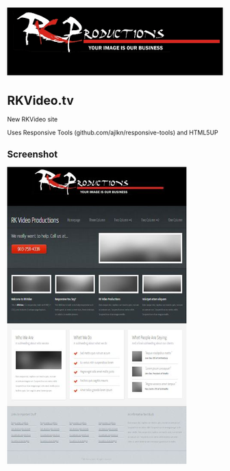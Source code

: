 ![RKVideo](images/header1.jpg "RK Video Productions")

# RKVideo.tv
New RKVideo site

Uses Responsive Tools (github.com/ajlkn/responsive-tools) and HTML5UP

## Screenshot
![Proposed Screenshot](images/screenshot.jpg "Screenshot")